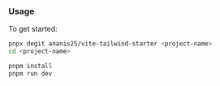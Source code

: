 ### Usage

To get started: 

```bash
pnpx degit ananis25/vite-tailwind-starter <project-name>
cd <project-name>

pnpm install
pnpm run dev
```